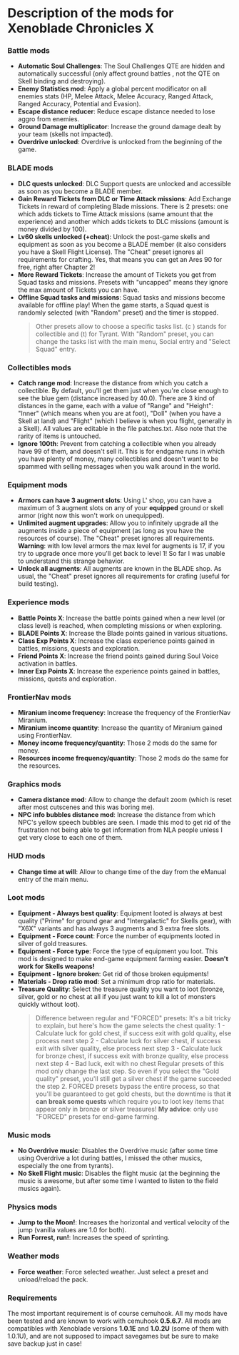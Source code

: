# Description of the mods for Xenoblade Chronicles X
### Battle mods

- **Automatic Soul Challenges**: The Soul Challenges QTE are hidden and automatically successful (only affect ground battles , not the QTE on Skell binding and destroying).
- **Enemy Statistics mod**: Apply a global percent modificator on all enemies stats (HP, Melee Attack, Melee Accuracy, Ranged Attack, Ranged Accuracy, Potential and Evasion).
- **Escape distance reducer**: Reduce escape distance needed to lose aggro from enemies.
- **Ground Damage multiplicator**: Increase the ground damage dealt by your team (skells not impacted).
- **Overdrive unlocked**: Overdrive is unlocked from the beginning of the game.

### BLADE mods
- **DLC quests unlocked**: DLC Support quests are unlocked and accessible as soon as you become a BLADE member.
- **Gain Reward Tickets from DLC or Time Attack missions**: Add Exchange Tickets in reward of completing Blade missions. There is 2 presets: one which adds tickets to Time Attack missions (same amount that the experience) and another which adds tickets to DLC missions (amount is money divided by 100).
- **Lv60 skells unlocked (+cheat)**: Unlock the post-game skells and equipment as soon as you become a BLADE member (it also considers you have a Skell Flight License). The "Cheat" preset ignores all requirements for crafting. Yes, that means you can get an Ares 90 for free, right after Chapter 2!
- **More Reward Tickets**: Increase the amount of Tickets you get from Squad tasks and missions. Presets with "uncapped" means they ignore the max amount of Tickets you can have.
- **Offline Squad tasks and missions**: Squad tasks and missions become available for offline play! When the game starts, a Squad quest is randomly selected (with "Random" preset) and the timer is stopped.
    > Other presets allow to choose a specific tasks list.  (c ) stands for collectible and (t) for Tyrant.
    > With "Random" preset, you can change the tasks list with the main menu, Social entry and "Select Squad" entry.

### Collectibles mods
- **Catch range mod**: Increase the distance from which you catch a collectible. By default, you'll get them just when you're close enough to see the blue gem (distance increased by 40.0). There are 3 kind of distances in the game, each with a value of "Range" and "Height": "Inner" (which means when you are at foot), "Doll" (when you have a Skell at land) and "Flight" (which I believe is when you flight, generally in a Skell). All values are editable in the file patches.txt. Also note that the rarity of items is untouched.
- **Ignore 100th**: Prevent from catching a collectible when you already have 99 of them, and doesn't sell it. This is for endgame runs in which you have plenty of money, many collectibles and doesn't want to be spammed with selling messages when you walk around in the world.

### Equipment mods
- **Armors can have 3 augment slots**: Using L' shop, you can have a maximum of 3 augment slots on any of your **equipped** ground or skell armor (right now this won't work on unequipped).
- **Unlimited augment upgrades**: Allow you to infinitely upgrade all the augments inside a piece of equipment (as long as you have the resources of course). The "Cheat" preset ignores all requirements. **Warning**: with low level armors the max level for augments is 17, if you try to upgrade once more you'll get back to level 1! So far I was unable to understand this strange behavior.
- **Unlock all augments**: All augments are known in the BLADE shop. As usual, the "Cheat" preset ignores all requirements for crafing (useful for build testing).

### Experience mods
- **Battle Points X**: Increase the battle points gained when a new level (or class level) is reached, when completing missions or when exploring.
- **BLADE Points X**: Increase the Blade points gained in various situations.
- **Class Exp Points X**: Increase the class experience points gained in battles, missions, quests and exploration.
- **Friend Points X**: Increase the friend points gained during Soul Voice activation in battles.
- **Inner Exp Points X**: Increase the experience points gained in battles, missions, quests and exploration.

### FrontierNav mods
- **Miranium income frequency**: Increase the frequency of the FrontierNav Miranium.
- **Miranium income quantity**: Increase the quantity of Miranium gained using FrontierNav.
- **Money income frequency/quantity**: Those 2 mods do the same for money.
- **Resources income frequency/quantity**: Those 2 mods do the same for the resources.

### Graphics mods
- **Camera distance mod**: Allow to change the default zoom (which is reset after most cutscenes and this was boring me).
- **NPC info bubbles distance mod**: Increase the distance from which NPC's yellow speech bubbles are seen. I made this mod to get rid of the frustration not being able to get information from NLA people unless I get very close to each one of them.

### HUD mods
- **Change time at will**: Allow to change time of the day from the eManual entry of the main menu.

### Loot mods
- **Equipment - Always best quality**: Equipment looted is always at best quality ("Prime" for ground gear and "Intergalactic" for Skells gear), with "X6X" variants and has always 3 augments and 3 extra free slots.
- **Equipment - Force count**: Force the number of equipments looted in silver of gold treasures.
- **Equipment - Force type**: Force the type of equipment you loot. This mod is designed to make end-game equipment farming easier. **Doesn't work for Skells weapons!**
- **Equipment - Ignore broken**: Get rid of those broken equipments!
- **Materials - Drop ratio mod**: Set a minimum drop ratio for materials.
- **Treasure Quality**: Select the treasure quality you want to loot (bronze, silver, gold or no chest at all if you just want to kill a lot of monsters quickly without loot).
    > Difference between regular and "FORCED" presets:
    > It's a bit tricky to explain, but here's how the game selects the chest quality:
    > 1 - Calculate luck for gold chest, if success exit with gold quality, else process next step
    > 2 - Calculate luck for silver chest, if success exit with silver quality, else process next step
    > 3 - Calculate luck for bronze chest, if success exit with bronze quality, else process next step
    > 4 - Bad luck, exit with no chest
    > Regular presets of this mod only change the last step. So even if you select the "Gold quality" preset, you'll still get a silver chest if the game succeeded the step 2.
    > FORCED presets bypass the entire process, so that you'll be guaranteed to get gold chests, but the downtime is that **it can break some quests** which require you to loot key items that appear only in bronze or silver treasures!
    > **My advice**: only use "FORCED" presets for end-game farming.

### Music mods
- **No Overdrive music**: Disables the Overdrive music (after some time using Overdrive a lot during battles, I missed the other musics, especially the one from tyrants).
- **No Skell Flight music**: Disables the flight music (at the beginning the music is awesome, but after some time I wanted to listen to the field musics again).

### Physics mods
- **Jump to the Moon!**: Increases the horizontal and vertical velocity of the jump (vanilla values are 1.0 for both).
- **Run Forrest, run!**: Increases the speed of sprinting.

### Weather mods
- **Force weather**: Force selected weather. Just select a preset and unload/reload the pack.

### Requirements
The most important requirement is of course cemuhook. All my mods have been tested and are known to work with cemuhook **0.5.6.7**.
All mods are compatibles with Xenoblade versions **1.0.1E** and **1.0.2U** (some of them with 1.0.1U), and are not supposed to impact savegames but be sure to make save backup just in case!
